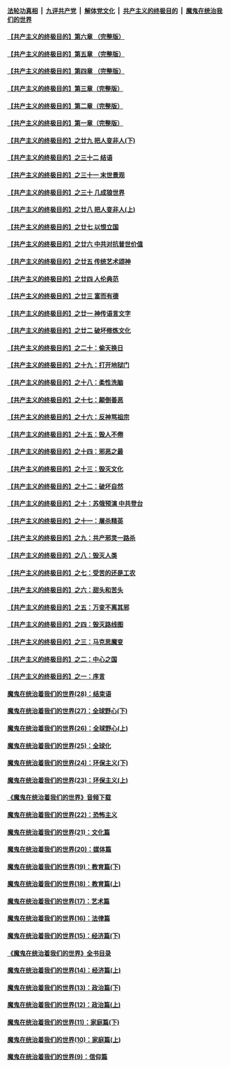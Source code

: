 ####  [法轮功真相](../../../../basic/blob/master/README.md?t=05310301) &nbsp;|&nbsp; [九评共产党](../../../../9ping.md/blob/master/README.md?t=05310301) &nbsp;|&nbsp; [解体党文化](../../../../jtdwh.md/blob/master/README.md?t=05310301)  &nbsp;|&nbsp; [共产主义的终极目的](../../../../gczydzjmd.md/blob/master/README.md?t=05310301) &nbsp;|&nbsp; [魔鬼在统治我们的世界](../../../../mgztzwmdsj.md/blob/master/README.md?t=05310301) 

#### [【共产主义的终极目的】第六章 （完整版）](../pages/nsc422/n11428913.md?t=05310301) 

#### [【共产主义的终极目的】第五章 （完整版）](../pages/nsc422/n11428912.md?t=05310301) 

#### [【共产主义的终极目的】第四章 （完整版）](../pages/nsc422/n11428907.md?t=05310301) 

#### [【共产主义的终极目的】第三章（完整版）](../pages/nsc422/n11428848.md?t=05310301) 

#### [【共产主义的终极目的】第二章（完整版）](../pages/nsc422/n11428831.md?t=05310301) 

#### [【共产主义的终极目的】第一章（完整版）](../pages/nsc422/n11417651.md?t=05310301) 

#### [【共产主义的终极目的】之廿九 把人变非人(下)](../pages/nsc422/n11344140.md?t=05310301) 

#### [【共产主义的终极目的】之三十二 结语](../pages/nsc422/n11360535.md?t=05310301) 

#### [【共产主义的终极目的】之三十一 末世景观](../pages/nsc422/n11351129.md?t=05310301) 

#### [【共产主义的终极目的】之三十 几成狼世界](../pages/nsc422/n11348280.md?t=05310301) 

#### [【共产主义的终极目的】之廿八 把人变非人(上)](../pages/nsc422/n11340492.md?t=05310301) 

#### [【共产主义的终极目的】之廿七 以恨立国](../pages/nsc422/n11336944.md?t=05310301) 

#### [【共产主义的终极目的】之廿六 中共对抗普世价值](../pages/nsc422/n11324785.md?t=05310301) 

#### [【共产主义的终极目的】之廿五 传统艺术颂神](../pages/nsc422/n11296396.md?t=05310301) 

#### [【共产主义的终极目的】之廿四 人伦典范](../pages/nsc422/n11296397.md?t=05310301) 

#### [【共产主义的终极目的】之廿三 富而有德](../pages/nsc422/n11283598.md?t=05310301) 

#### [【共产主义的终极目的】之廿一 神传语言文字](../pages/nsc422/n11263265.md?t=05310301) 

#### [【共产主义的终极目的】之廿二 破坏修炼文化](../pages/nsc422/n11245728.md?t=05310301) 

#### [【共产主义的终极目的】之二十：偷天换日](../pages/nsc422/n11238846.md?t=05310301) 

#### [【共产主义的终极目的】之十九：打开地狱门](../pages/nsc422/n11206376.md?t=05310301) 

#### [【共产主义的终极目的】之十八：柔性洗脑](../pages/nsc422/n11199994.md?t=05310301) 

#### [【共产主义的终极目的】之十七：颠倒善恶](../pages/nsc422/n11179782.md?t=05310301) 

#### [【共产主义的终极目的】之十六：反神骂祖宗](../pages/nsc422/n11166798.md?t=05310301) 

#### [【共产主义的终极目的】之十五：毁人不倦](../pages/nsc422/n11166792.md?t=05310301) 

#### [【共产主义的终极目的】之十四：邪恶之最](../pages/nsc422/n11150249.md?t=05310301) 

#### [【共产主义的终极目的】之十三：毁灭文化](../pages/nsc422/n11135227.md?t=05310301) 

#### [【共产主义的终极目的】之十二：破坏自然](../pages/nsc422/n11135214.md?t=05310301) 

#### [【共产主义的终极目的】之十：苏俄预演 中共登台](../pages/nsc422/n11118424.md?t=05310301) 

#### [【共产主义的终极目的】之十一：屠杀精英](../pages/nsc422/n11118442.md?t=05310301) 

#### [【共产主义的终极目的】之九：共产邪灵一路杀](../pages/nsc422/n11114139.md?t=05310301) 

#### [【共产主义的终极目的】之八：毁灭人类](../pages/nsc422/n11108503.md?t=05310301) 

#### [【共产主义的终极目的】之七：受苦的还是工农](../pages/nsc422/n11101809.md?t=05310301) 

#### [【共产主义的终极目的】之六：甜头和苦头](../pages/nsc422/n11096971.md?t=05310301) 

#### [【共产主义的终极目的】之五：万变不离其邪](../pages/nsc422/n11091285.md?t=05310301) 

#### [【共产主义的终极目的】之四：毁灭路线图](../pages/nsc422/n11086284.md?t=05310301) 

#### [【共产主义的终极目的】之三：马克思魔变](../pages/nsc422/n11061941.md?t=05310301) 

#### [【共产主义的终极目的】之二：中心之国](../pages/nsc422/n11047728.md?t=05310301) 

#### [【共产主义的终极目的】之一：序言](../pages/nsc422/n11086077.md?t=05310301) 

#### [魔鬼在统治着我们的世界(28)：结束语](../pages/nsc422/n10936246.md?t=05310301) 

#### [魔鬼在统治着我们的世界(27)：全球野心(下)](../pages/nsc422/n10928319.md?t=05310301) 

#### [魔鬼在统治着我们的世界(26)：全球野心(上)](../pages/nsc422/n10900318.md?t=05310301) 

#### [魔鬼在统治着我们的世界(25)：全球化](../pages/nsc422/n10788205.md?t=05310301) 

#### [魔鬼在统治着我们的世界(24)：环保主义(下)](../pages/nsc422/n10695307.md?t=05310301) 

#### [魔鬼在统治着我们的世界(23)：环保主义(上)](../pages/nsc422/n10688613.md?t=05310301) 

#### [《魔鬼在统治着我们的世界》音频下载](../pages/nsc422/n10635553.md?t=05310301) 

#### [魔鬼在统治着我们的世界(22)：恐怖主义](../pages/nsc422/n10614727.md?t=05310301) 

#### [魔鬼在统治着我们的世界(21)：文化篇](../pages/nsc422/n10597706.md?t=05310301) 

#### [魔鬼在统治着我们的世界(20)：媒体篇](../pages/nsc422/n10586579.md?t=05310301) 

#### [魔鬼在统治着我们的世界(19)：教育篇(下)](../pages/nsc422/n10564808.md?t=05310301) 

#### [魔鬼在统治着我们的世界(18)：教育篇(上)](../pages/nsc422/n10526970.md?t=05310301) 

#### [魔鬼在统治着我们的世界(17)：艺术篇](../pages/nsc422/n10499093.md?t=05310301) 

#### [魔鬼在统治着我们的世界(16)：法律篇](../pages/nsc422/n10485969.md?t=05310301) 

#### [魔鬼在统治着我们的世界(15)：经济篇(下)](../pages/nsc422/n10469975.md?t=05310301) 

#### [《魔鬼在统治着我们的世界》全书目录](../pages/nsc422/n10464261.md?t=05310301) 

#### [魔鬼在统治着我们的世界(14)：经济篇(上)](../pages/nsc422/n10457370.md?t=05310301) 

#### [魔鬼在统治着我们的世界(13)：政治篇(下)](../pages/nsc422/n10448270.md?t=05310301) 

#### [魔鬼在统治着我们的世界(12)：政治篇(上)](../pages/nsc422/n10444576.md?t=05310301) 

#### [魔鬼在统治着我们的世界(11)：家庭篇(下)](../pages/nsc422/n10440961.md?t=05310301) 

#### [魔鬼在统治着我们的世界(10)：家庭篇(上)](../pages/nsc422/n10435448.md?t=05310301) 

#### [魔鬼在统治着我们的世界(9)：信仰篇](../pages/nsc422/n10432159.md?t=05310301) 

